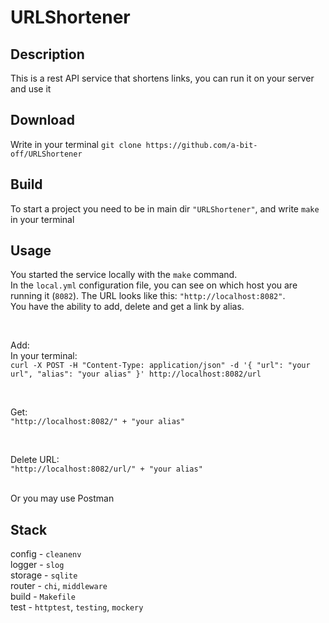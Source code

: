 # URLShortener

## Description
This is a rest API service that shortens links, you can run it on your server and use it

## Download
Write in your terminal `git clone https://github.com/a-bit-off/URLShortener`

## Build
To start a project you need to be in main dir `"URLShortener"`, and write `make` in your terminal

## Usage
You started the service locally with the `make` command. <br />
In the `local.yml` configuration file, you can see on which host you are running it (`8082`). The URL looks like this: `"http://localhost:8082"`. <br />
You have the ability to add, delete and get a link by alias. <br />

<br />

Add: <br />
In your terminal: <br />
`curl -X POST -H "Content-Type: application/json" -d '{
     "url": "your url",
     "alias": "your alias"
}' http://localhost:8082/url` <br />

<br />

Get: <br />
`"http://localhost:8082/" + "your alias"` <br />

<br />
 
Delete URL: <br />
`"http://localhost:8082/url/" + "your alias"` <br />

<br />
Or you may use Postman <br />

## Stack
config - `cleanenv` <br />
logger - `slog` <br />
storage - `sqlite` <br />
router - `chi`, `middleware` <br />
build - `Makefile` <br />
test - `httptest`, `testing`, `mockery` <br />
